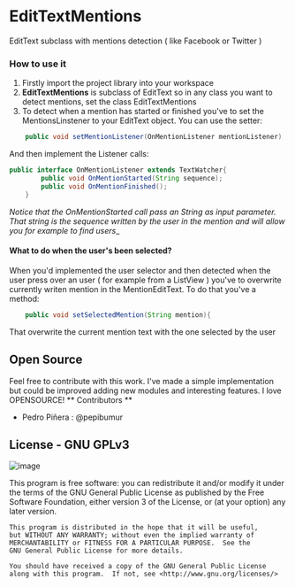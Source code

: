 EditTextMentions
================

EditText subclass with mentions detection ( like Facebook or Twitter )

### How to use it
1. Firstly import the project library into your workspace 
2. **EditTextMentions** is subclass of EditText so in any class you want to detect mentions, set the class EditTextMentions
3. To detect when a mention has started or finished you've to set the MentionsLinstener to your EditText object. You can use the setter:

```java
	public void setMentionListener(OnMentionListener mentionListener)
```
And then implement the Listener calls:

```java
public interface OnMentionListener extends TextWatcher{
		public void OnMentionStarted(String sequence);
		public void OnMentionFinished();
	}
```
_Notice that the OnMentionStarted call pass an String as input parameter. That string is the sequence written by the user in the mention and will allow you for example to find users__

#### What to do when the user's been selected?
When you'd implemented the user selector and then detected when the user press over an user ( for example from a ListView ) you've to overwrite currently writen mention in the MentionEditText. To do that you've a method:

```java
	public void setSelectedMention(String mention){
```

That overwrite the current mention text with the one selected by the user

## Open Source
Feel free to contribute with this work. I've made a simple implementation but could be improved adding new modules and interesting features. I love OPENSOURCE!
** Contributors **
- Pedro Piñera : @pepibumur

## License - GNU GPLv3
![image](http://www.gnu.org/graphics/gplv3-127x51.png)

This program is free software: you can redistribute it and/or modify
    it under the terms of the GNU General Public License as published by
    the Free Software Foundation, either version 3 of the License, or
    (at your option) any later version.

    This program is distributed in the hope that it will be useful,
    but WITHOUT ANY WARRANTY; without even the implied warranty of
    MERCHANTABILITY or FITNESS FOR A PARTICULAR PURPOSE.  See the
    GNU General Public License for more details.

    You should have received a copy of the GNU General Public License
    along with this program.  If not, see <http://www.gnu.org/licenses/>

